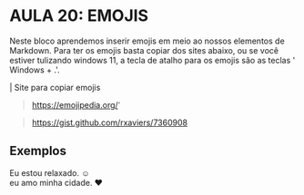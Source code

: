 # AULA 20: EMOJIS
Neste bloco aprendemos inserir emojis em meio ao nossos elementos de Markdown. Para ter os emojis basta copiar dos sites abaixo, ou se você estiver tulizando windows 11, a tecla de atalho para os emojis são as teclas ' Windows + .'.

| Site para copiar emojis
> https://emojipedia.org/'

>https://gist.github.com/rxaviers/7360908


## Exemplos 
Eu estou relaxado. ☺️  
eu amo minha cidade. ❤️